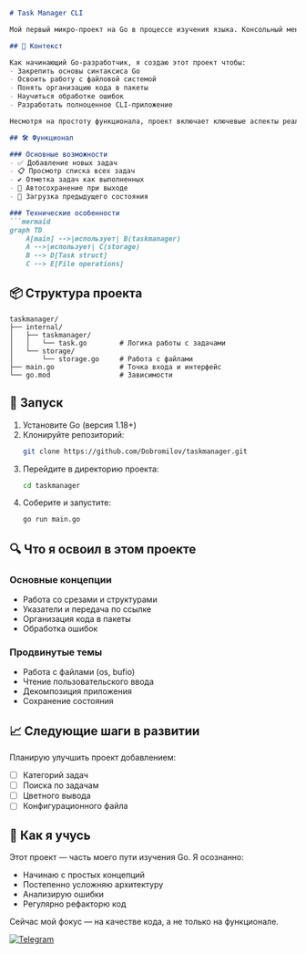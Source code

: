 ```markdown
# Task Manager CLI

Мой первый микро-проект на Go в процессе изучения языка. Консольный менеджер задач с сохранением состояния между запусками.

## 🧠 Контекст

Как начинающий Go-разработчик, я создаю этот проект чтобы:
- Закрепить основы синтаксиса Go
- Освоить работу с файловой системой
- Понять организацию кода в пакеты
- Научиться обработке ошибок
- Разработать полноценное CLI-приложение

Несмотря на простоту функционала, проект включает ключевые аспекты реальной разработки.

## 🛠 Функционал

### Основные возможности
- ✅ Добавление новых задач
- 📋 Просмотр списка всех задач
- ✔️ Отметка задач как выполненных
- 💾 Автосохранение при выходе
- 🔄 Загрузка предыдущего состояния

### Технические особенности
```mermaid
graph TD
    A[main] -->|использует| B(taskmanager)
    A -->|использует| C(storage)
    B --> D[Task struct]
    C --> E[File operations]
```

## 📦 Структура проекта

```
taskmanager/
├── internal/
│   ├── taskmanager/
│   │   └── task.go        # Логика работы с задачами
│   └── storage/
│       └── storage.go     # Работа с файлами
├── main.go                # Точка входа и интерфейс
└── go.mod                 # Зависимости
```

## 🚀 Запуск

1. Установите Go (версия 1.18+)
2. Клонируйте репозиторий:
   ```bash
   git clone https://github.com/Dobromilov/taskmanager.git
   ```
3. Перейдите в директорию проекта:
   ```bash
   cd taskmanager
   ```
4. Соберите и запустите:
   ```bash
   go run main.go
   ```

## 🔍 Что я освоил в этом проекте

### Основные концепции
- Работа со срезами и структурами
- Указатели и передача по ссылке
- Организация кода в пакеты
- Обработка ошибок

### Продвинутые темы
- Работа с файлами (os, bufio)
- Чтение пользовательского ввода
- Декомпозиция приложения
- Сохранение состояния

## 📈 Следующие шаги в развитии

Планирую улучшить проект добавлением:
- [ ] Категорий задач
- [ ] Поиска по задачам
- [ ] Цветного вывода
- [ ] Конфигурационного файла

## 🤝 Как я учусь

Этот проект — часть моего пути изучения Go. Я осознанно:
- Начинаю с простых концепций
- Постепенно усложняю архитектуру
- Анализирую ошибки
- Регулярно рефакторю код

Сейчас мой фокус — на качестве кода, а не только на функционале.

[![Telegram](https://img.shields.io/badge/Telegram-2CA5E0?style=for-the-badge&logo=telegram&logoColor=white)](t.me/dobro_milka)